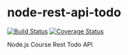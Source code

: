# node-rest-api-todo
[![Build Status](https://travis-ci.org/AFGM/node-rest-api-todo.svg?branch=master)](https://travis-ci.org/AFGM/node-rest-api-todo)
[![Coverage Status](https://coveralls.io/repos/github/AFGM/node-rest-api-todo/badge.svg?branch=master)](https://coveralls.io/github/AFGM/node-rest-api-todo?branch=master)
<p/>
Node.js Course Rest Todo API
